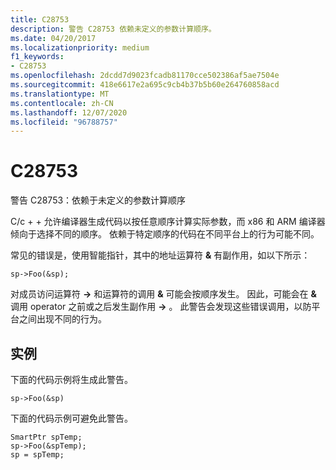 ```yaml
---
title: C28753
description: 警告 C28753 依赖未定义的参数计算顺序。
ms.date: 04/20/2017
ms.localizationpriority: medium
f1_keywords:
- C28753
ms.openlocfilehash: 2dcdd7d9023fcadb81170cce502386af5ae7504e
ms.sourcegitcommit: 418e6617e2a695c9cb4b37b5b60e264760858acd
ms.translationtype: MT
ms.contentlocale: zh-CN
ms.lasthandoff: 12/07/2020
ms.locfileid: "96788757"
---
```

# <a name="c28753"></a>C28753


警告 C28753：依赖于未定义的参数计算顺序

C/c + + 允许编译器生成代码以按任意顺序计算实际参数，而 x86 和 ARM 编译器倾向于选择不同的顺序。 依赖于特定顺序的代码在不同平台上的行为可能不同。

常见的错误是，使用智能指针，其中的地址运算符 **&** 有副作用，如以下所示：

```ManagedCPlusPlus
sp->Foo(&sp);
```

对成员访问运算符 **-&gt;** 和运算符的调用 **&** 可能会按顺序发生。 因此，可能会在 **&** 调用 operator 之前或之后发生副作用 **-&gt;** 。 此警告会发现这些错误调用，以防平台之间出现不同的行为。

## <a name="span-idexamplespanspan-idexamplespanspan-idexamplespanexample"></a><span id="Example"></span><span id="example"></span><span id="EXAMPLE"></span>实例


下面的代码示例将生成此警告。

```ManagedCPlusPlus
sp->Foo(&sp)
```

下面的代码示例可避免此警告。

```ManagedCPlusPlus
SmartPtr spTemp;
sp->Foo(&spTemp);
sp = spTemp;
```

 

 





